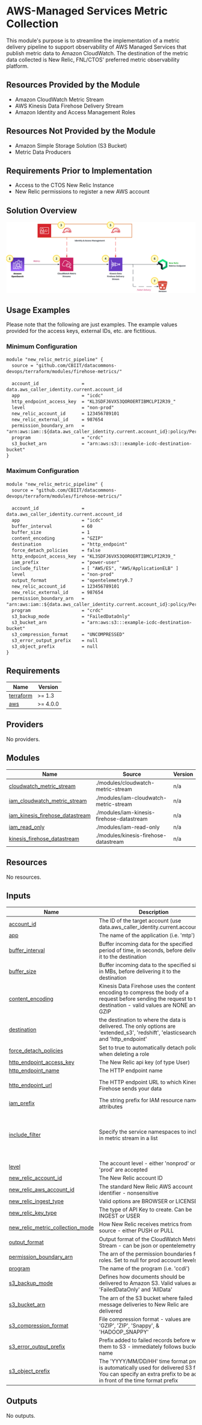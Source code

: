# AWS-Managed Services Metric Collection

This module's purpose is to streamline the implementation of a metric delivery pipeline to support observability of AWS Managed Services that publish metric data to Amazon CloudWatch. The destination of the metric data collected is New Relic, FNL/CTOS' preferred metric observability platform. 

## Resources Provided by the Module

  - Amazon CloudWatch Metric Stream
  - AWS Kinesis Data Firehose Delivery Stream
  - Amazon Identity and Access Management Roles

## Resources Not Provided by the Module

  - Amazon Simple Storage Solution (S3 Bucket)
  - Metric Data Producers

## Requirements Prior to Implementation
  - Access to the CTOS New Relic Instance
  - New Relic permissions to register a new AWS account

## Solution Overview
![newrelic metric delivery pipeline diagram](./assets/diagram.png)

## Usage Examples

Please note that the following are just examples. The example values provided for the access keys, external IDs, etc. are fictitious. 

### Minimum Configuration 
<pre><code>module "new_relic_metric_pipeline" {
  source = "github.com/CBIIT/datacommons-devops/terraform/modules/firehose-metrics/"

  account_id                = data.aws_caller_identity.current.account_id
  app                       = "icdc"
  http_endpoint_access_key  = "KL3SDFJ6VX53QOROERTIBMCLPI2R39_" 
  level                     = "non-prod"
  new_relic_account_id      = 123456789101
  new_relic_external_id     = 987654
  permission_boundary_arn   = "arn:aws:iam::${data.aws_caller_identity.current.account_id}:policy/PermissionBoundary_PowerUser"
  program                   = "crdc"
  s3_bucket_arn             = "arn:aws:s3:::example-icdc-destination-bucket"
}</code></pre>

### Maximum Configuration
<pre><code>module "new_relic_metric_pipeline" {
  source = "github.com/CBIIT/datacommons-devops/terraform/modules/firehose-metrics/"

  account_id                = data.aws_caller_identity.current.account_id
  app                       = "icdc"
  buffer_interval           = 60
  buffer_size               = 1
  content_encoding          = "GZIP"
  destination               = "http_endpoint"
  force_detach_policies     = false
  http_endpoint_access_key  = "KL3SDFJ6VX53QOROERTIBMCLPI2R39_" 
  iam_prefix                = "power-user"
  include_filter            = [ "AWS/ES", "AWS/ApplicationELB" ]
  level                     = "non-prod"
  output_format             = "opentelemetry0.7
  new_relic_account_id      = 123456789101
  new_relic_external_id     = 987654
  permission_boundary_arn   = "arn:aws:iam::${data.aws_caller_identity.current.account_id}:policy/PermissionBoundary_PowerUser"
  program                   = "crdc"
  s3_backup_mode            = "FailedDataOnly"
  s3_bucket_arn             = "arn:aws:s3:::example-icdc-destination-bucket"
  s3_compression_format     = "UNCOMPRESSED"
  s3_error_output_prefix    = null 
  s3_object_prefix          = null
}</code></pre>


<!-- BEGIN_TF_DOCS -->
## Requirements

| Name | Version |
|------|---------|
| <a name="requirement_terraform"></a> [terraform](#requirement\_terraform) | >= 1.3 |
| <a name="requirement_aws"></a> [aws](#requirement\_aws) | >= 4.0.0 |

## Providers

No providers.

## Modules

| Name | Source | Version |
|------|--------|---------|
| <a name="module_cloudwatch_metric_stream"></a> [cloudwatch\_metric\_stream](#module\_cloudwatch\_metric\_stream) | ./modules/cloudwatch-metric-stream | n/a |
| <a name="module_iam_cloudwatch_metric_stream"></a> [iam\_cloudwatch\_metric\_stream](#module\_iam\_cloudwatch\_metric\_stream) | ./modules/iam-cloudwatch-metric-stream | n/a |
| <a name="module_iam_kinesis_firehose_datastream"></a> [iam\_kinesis\_firehose\_datastream](#module\_iam\_kinesis\_firehose\_datastream) | ./modules/iam-kinesis-firehose-datastream | n/a |
| <a name="module_iam_read_only"></a> [iam\_read\_only](#module\_iam\_read\_only) | ./modules/iam-read-only | n/a |
| <a name="module_kinesis_firehose_datastream"></a> [kinesis\_firehose\_datastream](#module\_kinesis\_firehose\_datastream) | ./modules/kinesis-firehose-datastream | n/a |

## Resources

No resources.

## Inputs

| Name | Description | Type | Default | Required |
|------|-------------|------|---------|:--------:|
| <a name="input_account_id"></a> [account\_id](#input\_account\_id) | The ID of the target account (use data.aws\_caller\_identity.current.account\_id) | `string` | n/a | yes |
| <a name="input_app"></a> [app](#input\_app) | The name of the application (i.e. 'mtp') | `string` | n/a | yes |
| <a name="input_buffer_interval"></a> [buffer\_interval](#input\_buffer\_interval) | Buffer incoming data for the specified period of time, in seconds, before delivering it to the destination | `number` | `60` | no |
| <a name="input_buffer_size"></a> [buffer\_size](#input\_buffer\_size) | Buffer incoming data to the specified size, in MBs, before delivering it to the destination | `number` | `1` | no |
| <a name="input_content_encoding"></a> [content\_encoding](#input\_content\_encoding) | Kinesis Data Firehose uses the content encoding to compress the body of a request before sending the request to the destination - valid values are NONE and GZIP | `string` | `"GZIP"` | no |
| <a name="input_destination"></a> [destination](#input\_destination) | the destination to where the data is delivered. The only options are 'extended\_s3', 'redshift', 'elasticsearch', and 'http\_endpoint' | `string` | `"http_endpoint"` | no |
| <a name="input_force_detach_policies"></a> [force\_detach\_policies](#input\_force\_detach\_policies) | Set to true to automatically detach policies when deleting a role | `bool` | `false` | no |
| <a name="input_http_endpoint_access_key"></a> [http\_endpoint\_access\_key](#input\_http\_endpoint\_access\_key) | The New Relic api key (of type User) | `string` | n/a | yes |
| <a name="input_http_endpoint_name"></a> [http\_endpoint\_name](#input\_http\_endpoint\_name) | The HTTP endpoint name | `string` | `"New Relic"` | no |
| <a name="input_http_endpoint_url"></a> [http\_endpoint\_url](#input\_http\_endpoint\_url) | The HTTP endpoint URL to which Kinesis Firehose sends your data | `string` | `"https://aws-api.newrelic.com/cloudwatch-metrics/v1"` | no |
| <a name="input_iam_prefix"></a> [iam\_prefix](#input\_iam\_prefix) | The string prefix for IAM resource name attributes | `string` | `"power-user"` | no |
| <a name="input_include_filter"></a> [include\_filter](#input\_include\_filter) | Specify the service namespaces to include in metric stream in a list | `set(string)` | <pre>[<br>  "AWS/ES",<br>  "AWS/ApplicationELB",<br>  "AWS/ECS"<br>]</pre> | no |
| <a name="input_level"></a> [level](#input\_level) | The account level - either 'nonprod' or 'prod' are accepted | `string` | n/a | yes |
| <a name="input_new_relic_account_id"></a> [new\_relic\_account\_id](#input\_new\_relic\_account\_id) | The New Relic account ID | `number` | n/a | yes |
| <a name="input_new_relic_aws_account_id"></a> [new\_relic\_aws\_account\_id](#input\_new\_relic\_aws\_account\_id) | The standard New Relic AWS account identifier - nonsensitive | `string` | `"754728514883"` | no |
| <a name="input_new_relic_ingest_type"></a> [new\_relic\_ingest\_type](#input\_new\_relic\_ingest\_type) | Valid options are BROWSER or LICENSE | `string` | `"LICENSE"` | no |
| <a name="input_new_relic_key_type"></a> [new\_relic\_key\_type](#input\_new\_relic\_key\_type) | The type of API Key to create. Can be INGEST or USER | `string` | `"INGEST"` | no |
| <a name="input_new_relic_metric_collection_mode"></a> [new\_relic\_metric\_collection\_mode](#input\_new\_relic\_metric\_collection\_mode) | How New Relic receives metrics from source - either PUSH or PULL | `string` | `"PUSH"` | no |
| <a name="input_output_format"></a> [output\_format](#input\_output\_format) | Output format of the CloudWatch Metric Stream - can be json or opentelemetry0.7 | `string` | `"opentelemetry0.7"` | no |
| <a name="input_permission_boundary_arn"></a> [permission\_boundary\_arn](#input\_permission\_boundary\_arn) | The arn of the permission boundaries for roles. Set to null for prod account levels | `string` | n/a | yes |
| <a name="input_program"></a> [program](#input\_program) | The name of the program (i.e. 'ccdi') | `string` | n/a | yes |
| <a name="input_s3_backup_mode"></a> [s3\_backup\_mode](#input\_s3\_backup\_mode) | Defines how documents should be delivered to Amazon S3. Valid values are 'FailedDataOnly' and 'AllData' | `string` | `"FailedDataOnly"` | no |
| <a name="input_s3_bucket_arn"></a> [s3\_bucket\_arn](#input\_s3\_bucket\_arn) | The arn of the S3 bucket where failed message deliveries to New Relic are delivered | `string` | n/a | yes |
| <a name="input_s3_compression_format"></a> [s3\_compression\_format](#input\_s3\_compression\_format) | File compression format - values are 'GZIP', 'ZIP', 'Snappy', & 'HADOOP\_SNAPPY' | `string` | `"UNCOMPRESSED"` | no |
| <a name="input_s3_error_output_prefix"></a> [s3\_error\_output\_prefix](#input\_s3\_error\_output\_prefix) | Prefix added to failed records before writing them to S3 - immediately follows bucket name | `string` | `null` | no |
| <a name="input_s3_object_prefix"></a> [s3\_object\_prefix](#input\_s3\_object\_prefix) | The 'YYYY/MM/DD/HH' time format prefix is automatically used for delivered S3 files. You can specify an extra prefix to be added in front of the time format prefix | `string` | `null` | no |

## Outputs

No outputs.
<!-- END_TF_DOCS -->
